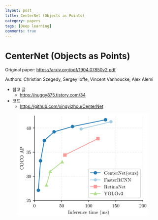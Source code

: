 ```yaml
---
layout: post
title: CenterNet (Objects as Points)
category: papers
tags: [Deep learning]
comments: true
---
```


# CenterNet (Objects as Points)

Original paper: https://arxiv.org/pdf/1904.07850v2.pdf

Authors: Christian Szegedy, Sergey Ioffe, Vincent Vanhoucke, Alex Alemi

- 참고 글
  - https://nuggy875.tistory.com/34
- 코드
  - https://github.com/xingyizhou/CenterNet

<center>
<figure>
<img src="/assets/post_img/papers/2019-10-28-centernet/fig1.png" alt="views">
<figcaption></figcaption>
</figure>
</center>
